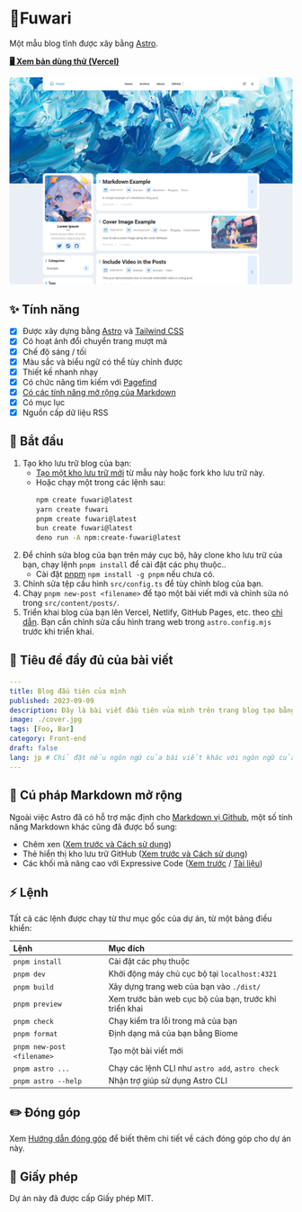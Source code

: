 # 🍥Fuwari

Một mẫu blog tĩnh được xây bằng [Astro](https://astro.build).

[**🖥️ Xem bản dùng thử (Vercel)**](https://fuwari.vercel.app)

![Hình ảnh xem trước](https://raw.githubusercontent.com/saicaca/resource/main/fuwari/home.png)

## ✨ Tính năng

- [x] Được xây dựng bằng [Astro](https://astro.build) và [Tailwind CSS](https://tailwindcss.com)
- [x] Có hoạt ảnh đổi chuyển trang mượt mà
- [x] Chế độ sáng / tối
- [x] Màu sắc và biểu ngữ có thể tùy chỉnh được
- [x] Thiết kế nhanh nhạy
- [x] Có chức năng tìm kiếm với [Pagefind](https://pagefind.app/)
- [x] [Có các tính năng mở rộng của Markdown](https://github.com/saicaca/fuwari?tab=readme-ov-file#-markdown-extended-syntax)
- [x] Có mục lục
- [x] Nguồn cấp dữ liệu RSS

## 🚀 Bắt đầu

1. Tạo kho lưu trữ blog của bạn:
   - [Tạo một kho lưu trữ mới](https://github.com/saicaca/fuwari/generate) từ mẫu này hoặc fork kho lưu trữ này.
   - Hoặc chạy một trong các lệnh sau:
     ```sh
     npm create fuwari@latest
     yarn create fuwari
     pnpm create fuwari@latest
     bun create fuwari@latest
     deno run -A npm:create-fuwari@latest
     ```
2. Để chỉnh sửa blog của bạn trên máy cục bộ, hãy clone kho lưu trữ của bạn, chạy lệnh `pnpm install` để cài đặt các phụ thuộc..
   - Cài đặt [pnpm](https://pnpm.io) `npm install -g pnpm` nếu chưa có.
3. Chỉnh sửa tệp cấu hình `src/config.ts` để tùy chỉnh blog của bạn.
4. Chạy `pnpm new-post <filename>` để tạo một bài viết mới và chỉnh sửa nó trong `src/content/posts/`.
5. Triển khai blog của bạn lên Vercel, Netlify, GitHub Pages, etc. theo [chỉ dẫn](https://docs.astro.build/en/guides/deploy/). Bạn cần chỉnh sửa cấu hình trang web trong `astro.config.mjs` trước khi triển khai.

## 📝 Tiêu đề đầy đủ của bài viết

```yaml
---
title: Blog đầu tiên của mình
published: 2023-09-09
description: Đây là bài viết đầu tiên vủa mình trên trang blog tạo bằng Astro này.
image: ./cover.jpg
tags: [Foo, Bar]
category: Front-end
draft: false
lang: jp # Chỉ đặt nếu ngôn ngữ của bài viết khác với ngôn ngữ của trang web trong `config.ts`
---
```

## 🧩 Cú pháp Markdown mở rộng

Ngoài việc Astro đã có hỗ trợ mặc định cho [Markdown vị Github](https://github.github.com/gfm/), một số tính năng Markdown khác cũng đã được bổ sung:

- Chêm xen ([Xem trước và Cách sử dụng](https://fuwari.vercel.app/posts/markdown-extended/#admonitions))
- Thẻ hiển thị kho lưu trữ GitHub ([Xem trước và Cách sử dụng](https://fuwari.vercel.app/posts/markdown-extended/#github-repository-cards))
- Các khối mã nâng cao với Expressive Code ([Xem trước](https://fuwari.vercel.app/posts/expressive-code/) / [Tài liệu](https://expressive-code.com/))

## ⚡ Lệnh

Tất cả các lệnh được chạy từ thư mục gốc của dự án, từ một bảng điều khiển:

| Lệnh                       | Mục đích                                               |
| :------------------------- | :----------------------------------------------------- |
| `pnpm install`             | Cài đặt các phụ thuộc                                  |
| `pnpm dev`                 | Khởi động máy chủ cục bộ tại `localhost:4321`          |
| `pnpm build`               | Xây dựng trang web của bạn vào `./dist/`               |
| `pnpm preview`             | Xem trước bản web cục bộ của bạn, trước khi triển khai |
| `pnpm check`               | Chạy kiểm tra lỗi trong mã của bạn                     |
| `pnpm format`              | Định dạng mã của bạn bằng Biome                        |
| `pnpm new-post <filename>` | Tạo một bài viết mới                                   |
| `pnpm astro ...`           | Chạy các lệnh CLI như `astro add`, `astro check`       |
| `pnpm astro --help`        | Nhận trợ giúp sử dụng Astro CLI                        |

## ✏️ Đóng góp

Xem [Hướng dẫn đóng góp](https://github.com/saicaca/fuwari/blob/main/CONTRIBUTING.md) để biết thêm chi tiết về cách đóng góp cho dự án này.

## 📄 Giấy phép

Dự án này đã được cấp Giấy phép MIT.
